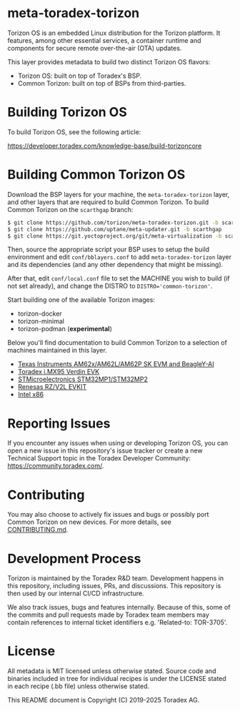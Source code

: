 meta-toradex-torizon
===========================================
Torizon OS is an embedded Linux distribution for the Torizon platform. It
features, among other essential services, a container runtime and components
for secure remote over-the-air (OTA) updates.

This layer provides metadata to build two distinct Torizon OS flavors:
- Torizon OS: built on top of Toradex's BSP.
- Common Torizon: built on top of BSPs from third-parties.

Building Torizon OS
========
To build Torizon OS, see the following article:

https://developer.toradex.com/knowledge-base/build-torizoncore

Building Common Torizon OS
========
Download the BSP layers for your machine, the `meta-toradex-torizon` layer, and other layers that are required to build Common Torizon.
To build Common Torizon on the `scarthgap` branch:
```bash
$ git clone https://github.com/torizon/meta-toradex-torizon.git -b scarthgap-7.x.y
$ git clone https://github.com/uptane/meta-updater.git -b scarthgap
$ git clone https://git.yoctoproject.org/git/meta-virtualization -b scarthgap
```

Then, source the appropriate script your BSP uses to setup the build environment and edit `conf/bblayers.conf` to add `meta-toradex-torizon` layer and its dependencies (and any other dependency that might be missing).

After that, edit `conf/local.conf` file to set the MACHINE you wish to build (if not set already), and change the DISTRO to `DISTRO='common-torizon'`.

Start building one of the available Torizon images:
* torizon-docker
* torizon-minimal
* torizon-podman (**experimental**)

Below you'll find documentation to build Common Torizon to a selection of machines maintained in this layer.

* [Texas Instruments AM62x/AM62L/AM62P SK EVM and BeagleY-AI](./docs/README-ti.md)
* [Toradex i.MX95 Verdin EVK](./docs/README-imx95.md)
* [STMicroelectronics STM32MP1/STM32MP2](./docs/README-stm32mp.md)
* [Renesas RZ/V2L EVKIT](./docs/README-rzv2l.md)
* [Intel x86](./docs/README-x86.md)

Reporting Issues
================
If you encounter any issues when using or developing Torizon OS, you can open a new issue in this repository's issue tracker or create a new Technical Support topic in the Toradex Developer Community: https://community.toradex.com/.

Contributing
============
You may also choose to actively fix issues and bugs or possibly port Common Torizon on new devices. For more details, see [CONTRIBUTING.md](./docs/CONTRIBUTING.md).

Development Process
===================
Torizon is maintained by the Toradex R&D team. Development happens in this repository, including issues, PRs, and discussions. This repository is then used by our internal CI/CD infrastructure.

We also track issues, bugs and features internally. Because of this, some of the commits and pull requests made by Toradex team members may contain references to internal ticket identifiers e.g. 'Related-to: TOR-3705'.

License
=======
All metadata is MIT licensed unless otherwise stated. Source code and
binaries included in tree for individual recipes is under the LICENSE
stated in each recipe (.bb file) unless otherwise stated.

This README document is Copyright (C) 2019-2025 Toradex AG.
